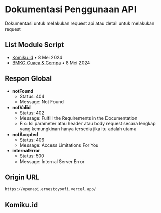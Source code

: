 # Dokumentasi Penggunaan API

Dokumentasi untuk melakukan request api atau detail untuk melakukan request

## List Module Script

- [Komiku.id](./modules/komiku.js) • 8 Mei 2024
- [BMKG Cuaca & Gempa](./modules/bmkg.js) • 8 Mei 2024

## Respon Global

- **notFound**
  - Status: 404
  - Message: Not Found
- **notValid**
  - Status: 402
  - Message: Fulfill the Requirements in the Documentation
  - Fix: Isi parameter atau header atau body request secara lengkap yang kemungkinan hanya tersedia jika itu adalah utama
- **notAccpted**
  - Status: 406
  - Message: Access Limitations For You
- **internalError**
  - Status: 500
  - Message: Internal Server Error

## Origin URL

```bash
https://openapi.ernestoyoofi.vercel.app/
```

## Komiku.id